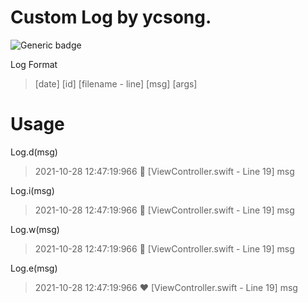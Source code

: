 # Custom Log by ycsong.
![Generic badge](https://img.shields.io/badge/SwiftPackageManager-master-orange.svg)    
  

Log Format  
> [date] [id] [filename - line] [msg] [args]

# Usage
Log.d(msg)  
> 2021-10-28 12:47:19:966 💚 [ViewController.swift - Line 19] msg


Log.i(msg)  
> 2021-10-28 12:47:19:966 💜 [ViewController.swift - Line 19] msg


Log.w(msg)  
> 2021-10-28 12:47:19:966 💛 [ViewController.swift - Line 19] msg


Log.e(msg)  
> 2021-10-28 12:47:19:966 ❤️ [ViewController.swift - Line 19] msg
